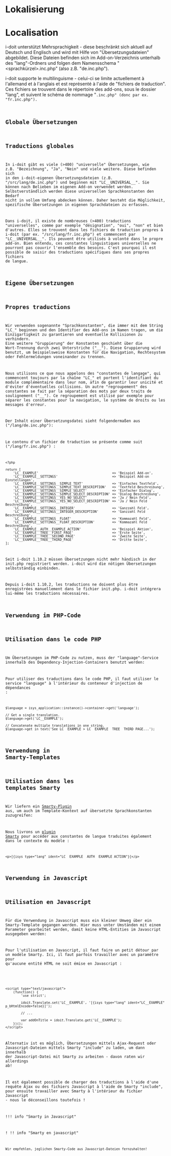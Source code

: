 <!-- TRANSLATED by md-translate -->
# Lokalisierung

# Localisation

i-doit unterstützt Mehrsprachigkeit - diese beschränkt sich aktuell auf Deutsch und Englisch und wird mit Hilfe von "Übersetzungsdateien" abgebildet. Diese Dateien befinden sich im Add-on-Verzeichnis unterhalb des "lang"-Ordners und folgen dem Namensschema "<sprachkürzel>.inc.php" (also z.B. "de.inc.php").

i-doit supporte le multilinguisme - celui-ci se limite actuellement à l'allemand et à l'anglais et est représenté à l'aide de "fichiers de traduction". Ces fichiers se trouvent dans le répertoire des add-ons, sous le dossier "lang", et suivent le schéma de nommage "<code langue>.inc.php" (donc par ex. "fr.inc.php").

## Globale Übersetzungen

## Traductions globales

In i-doit gibt es viele (>400) "universelle" Übersetzungen, wie z.B. "Bezeichnung", "Ja", "Nein" und viele weitere. Diese befinden sich in den i-doit-eigenen Übersetzungsdateien (z.B. "<i-doit>/src/lang/de.inc.php") und beginnen mit "LC__UNIVERSAL__". Sie können nach Belieben im eigenen Add-on verwendet werden. Selbstverständlich werden diese universellen Sprachkonstanten den Bedarf nicht in vollem Umfang abdecken können. Daher besteht die Möglichkeit, spezifische Übersetzungen in eigenen Sprachdateien zu erfassen.

Dans i-doit, il existe de nombreuses (>400) traductions "universelles", comme par exemple "désignation", "oui", "non" et bien d'autres. Elles se trouvent dans les fichiers de traduction propres à i-doit (par ex. "<i-doit>/src/lang/fr.inc.php") et commencent par "LC__UNIVERSAL__". Ils peuvent être utilisés à volonté dans le propre add-on. Bien entendu, ces constantes linguistiques universelles ne pourront pas couvrir l'ensemble des besoins. C'est pourquoi il est possible de saisir des traductions spécifiques dans ses propres fichiers de langue.

## Eigene Übersetzungen

## Propres traductions

Wir verwenden sogenannte "Sprachkonstanten", die immer mit dem String "LC_" beginnen und den Identifier des Add-ons im Namen tragen, um die Einzigartigkeit zu garantieren und eventuelle Kollisionen zu verhindern. Eine weitere "Gruppierung" der Konstanten geschieht über die Wort-Trennung durch zwei Unterstriche ("__"). Diese Gruppierung wird benutzt, um beispielsweise Konstanten für die Navigation, Rechtesystem oder Fehlermeldungen voneinander zu trennen.

Nous utilisons ce que nous appelons des "constantes de langage", qui commencent toujours par la chaîne "LC_" et portent l'identifiant du module complémentaire dans leur nom, afin de garantir leur unicité et d'éviter d'éventuelles collisions. Un autre "regroupement" des constantes se fait par la séparation des mots par deux traits de soulignement ("__"). Ce regroupement est utilisé par exemple pour séparer les constantes pour la navigation, le système de droits ou les messages d'erreur.

Der Inhalt einer Übersetzungsdatei sieht folgendermaßen aus ("<add-on>/lang/de.inc.php"):

Le contenu d'un fichier de traduction se présente comme suit ("<add-on>/lang/fr.inc.php") :

```
<?php

return [
    'LC__EXAMPLE'                                      => 'Beispiel Add-on',
    'LC__EXAMPLE__SETTINGS'                            => 'Beispiel Add-on Einstellungen',
    'LC__EXAMPLE__SETTINGS__SIMPLE_TEXT'               => 'Einfaches Textfeld',
    'LC__EXAMPLE__SETTINGS__SIMPLE_TEXT_DESCRIPTION'   => 'Textfeld Beschreibung',
    'LC__EXAMPLE__SETTINGS__SIMPLE_SELECT'             => 'Einfacher Dialog',
    'LC__EXAMPLE__SETTINGS__SIMPLE_SELECT_DESCRIPTION' => 'Dialog Beschreibung',
    'LC__EXAMPLE__SETTINGS__YES_NO_SELECT'             => 'Ja / Nein Feld',
    'LC__EXAMPLE__SETTINGS__YES_NO_SELECT_DESCRIPTION' => 'Ja / Nein Feld Beschreibung',
    'LC__EXAMPLE__SETTINGS__INTEGER'                   => 'Ganzzahl Feld',
    'LC__EXAMPLE__SETTINGS__INTEGER_DESCRIPTION'       => 'Ganzzahl Feld Beschreibung',
    'LC__EXAMPLE__SETTINGS__FLOAT'                     => 'Kommazahl Feld',
    'LC__EXAMPLE__SETTINGS__FLOAT_DESCRIPTION'         => 'Kommazahl Feld Beschreibung',
    'LC__EXAMPLE__AUTH__EXAMPLE_ACTION'                => 'Beispiel Aktion',
    'LC__EXAMPLE__TREE__FIRST_PAGE'                    => 'Erste Seite',
    'LC__EXAMPLE__TREE__SECOND_PAGE'                   => 'Zweite Seite',
    'LC__EXAMPLE__TREE__THIRD_PAGE'                    => 'Dritte Seite',
];
```

Seit i-doit 1.10.2 müssen Übersetzungen nicht mehr händisch in der init.php registriert werden. i-doit wird die nötigen Übersetzungen selbstständig einbinden.

Depuis i-doit 1.10.2, les traductions ne doivent plus être enregistrées manuellement dans le fichier init.php. i-doit intégrera lui-même les traductions nécessaires.

## Verwendung im PHP-Code

## Utilisation dans le code PHP

Um Übersetzungen im PHP-Code zu nutzen, muss der "language"-Service innerhalb des Dependency-Injection-Containers benutzt werden:

Pour utiliser des traductions dans le code PHP, il faut utiliser le service "language" à l'intérieur du conteneur d'injection de dépendances :

```
$language = isys_application::instance()->container->get('language');

// Get a single translation.
$language->get('LC__EXAMPLE');

// Concatenate multiple translations in one string.
$language->get_in_text('See LC__EXAMPLE > LC__EXAMPLE__TREE__THIRD_PAGE...');
```

## Verwendung in Smarty-Templates

## Utilisation dans les templates Smarty

Wir liefern ein [Smarty-Plugin](https://www.smarty.net/docs/en/api.register.plugin.tpl) aus, um auch im Template-Kontext auf übersetzte Sprachkonstanten zuzugreifen:

Nous livrons un [plugin Smarty](https://www.smarty.net/docs/en/api.register.plugin.tpl) pour accéder aux constantes de langue traduites également dans le contexte du modèle :

```
<p>[{isys type="lang" ident="LC__EXAMPLE__AUTH__EXAMPLE_ACTION"}]</p>
```

## Verwendung in Javascript

## Utilisation en Javascript

Für die Verwendung in Javascript muss ein kleiner Umweg über ein Smarty-Template gegangen werden. Hier muss unter Umständen mit einem Parameter gearbeitet werden, damit keine HTML-Entities im Javascript ausgegeben werden:

Pour l'utilisation en Javascript, il faut faire un petit détour par un modèle Smarty. Ici, il faut parfois travailler avec un paramètre pour qu'aucune entité HTML ne soit émise en Javascript :

<!-- Inside a smarty template -->

```
<script type="text/javascript">
    (function() {
        'use strict';

        idoit.Translate.set('LC__EXAMPLE', '[{isys type="lang" ident="LC__EXAMPLE" p_bHtmlEncode=false}]');

        // ...

        var addOnTitle = idoit.Translate.get('LC__EXAMPLE');
    })();
</script>
```

Alternativ ist es möglich, Übersetzungen mittels Ajax-Request oder Javascript-Dateien mittels Smarty "include" zu laden, um dann innerhalb der Javascript-Datei mit Smarty zu arbeiten - davon raten wir allerdings ab!

Il est également possible de charger des traductions à l'aide d'une requête Ajax ou des fichiers Javascript à l'aide de Smarty "include", pour ensuite travailler avec Smarty à l'intérieur du fichier Javascript - nous le déconseillons toutefois !

!!! info "Smarty in Javascript"

! !! info "Smarty en javascript"

```
Wir empfehlen, jeglichen Smarty-Code aus Javascript-Dateien fernzuhalten!
```
